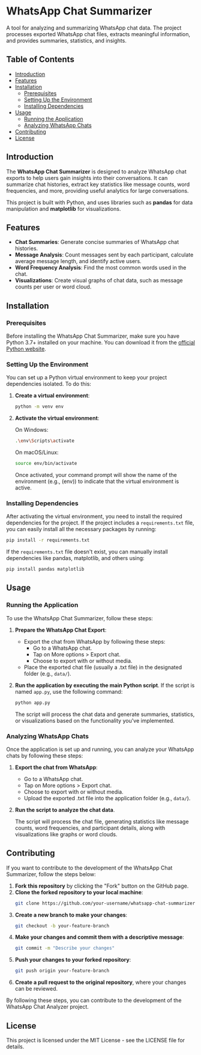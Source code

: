 # WhatsApp Chat Summarizer

A tool for analyzing and summarizing WhatsApp chat data. The project processes exported WhatsApp chat files, extracts meaningful information, and provides summaries, statistics, and insights.

## Table of Contents

- [Introduction](#introduction)
- [Features](#features)
- [Installation](#installation)
  - [Prerequisites](#prerequisites)
  - [Setting Up the Environment](#setting-up-the-environment)
  - [Installing Dependencies](#installing-dependencies)
- [Usage](#usage)
  - [Running the Application](#running-the-application)
  - [Analyzing WhatsApp Chats](#analyzing-whatsapp-chats)
- [Contributing](#contributing)
- [License](#license)

## Introduction

The **WhatsApp Chat Summarizer** is designed to analyze WhatsApp chat exports to help users gain insights into their conversations. It can summarize chat histories, extract key statistics like message counts, word frequencies, and more, providing useful analytics for large conversations.

This project is built with Python, and uses libraries such as **pandas** for data manipulation and **matplotlib** for visualizations.

## Features

- **Chat Summaries**: Generate concise summaries of WhatsApp chat histories.
- **Message Analysis**: Count messages sent by each participant, calculate average message length, and identify active users.
- **Word Frequency Analysis**: Find the most common words used in the chat.
- **Visualizations**: Create visual graphs of chat data, such as message counts per user or word cloud.

## Installation

### Prerequisites

Before installing the WhatsApp Chat Summarizer, make sure you have Python 3.7+ installed on your machine. You can download it from the [official Python website](https://www.python.org/downloads/).

### Setting Up the Environment

You can set up a Python virtual environment to keep your project dependencies isolated. To do this:

1. **Create a virtual environment**:
   ```bash
   python -m venv env
   ```
2. **Activate the virtual environment**:

   On Windows:
   ```bash
   .\env\Scripts\activate
   ```

   On macOS/Linux:
   ```bash
   source env/bin/activate
   ```

   Once activated, your command prompt will show the name of the environment (e.g., (env)) to indicate that the virtual environment is active.

### Installing Dependencies

After activating the virtual environment, you need to install the required dependencies for the project. If the project includes a `requirements.txt` file, you can easily install all the necessary packages by running:

```bash
pip install -r requirements.txt
```

If the `requirements.txt` file doesn't exist, you can manually install dependencies like pandas, matplotlib, and others using:

```bash
pip install pandas matplotlib
```

## Usage

### Running the Application

To use the WhatsApp Chat Summarizer, follow these steps:

1. **Prepare the WhatsApp Chat Export**:
   - Export the chat from WhatsApp by following these steps:
     - Go to a WhatsApp chat.
     - Tap on More options > Export chat.
     - Choose to export with or without media.
   - Place the exported chat file (usually a .txt file) in the designated folder (e.g., `data/`).

2. **Run the application by executing the main Python script**. If the script is named `app.py`, use the following command:
   ```bash
   python app.py
   ```

   The script will process the chat data and generate summaries, statistics, or visualizations based on the functionality you've implemented.

### Analyzing WhatsApp Chats

Once the application is set up and running, you can analyze your WhatsApp chats by following these steps:

1. **Export the chat from WhatsApp**:
   - Go to a WhatsApp chat.
   - Tap on More options > Export chat.
   - Choose to export with or without media.
   - Upload the exported .txt file into the application folder (e.g., `data/`).

2. **Run the script to analyze the chat data**.

   The script will process the chat file, generating statistics like message counts, word frequencies, and participant details, along with visualizations like graphs or word clouds.

## Contributing

If you want to contribute to the development of the WhatsApp Chat Summarizer, follow the steps below:

1. **Fork this repository** by clicking the "Fork" button on the GitHub page.
2. **Clone the forked repository to your local machine**:
   ```bash
   git clone https://github.com/your-username/whatsapp-chat-summarizer.git
   ```
3. **Create a new branch to make your changes**:
   ```bash
   git checkout -b your-feature-branch
   ```
4. **Make your changes and commit them with a descriptive message**:
   ```bash
   git commit -m "Describe your changes"
   ```
5. **Push your changes to your forked repository**:
   ```bash
   git push origin your-feature-branch
   ```
6. **Create a pull request to the original repository**, where your changes can be reviewed.

By following these steps, you can contribute to the development of the WhatsApp Chat Analyzer project.

## License

This project is licensed under the MIT License - see the LICENSE file for details.
